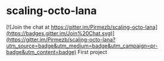 # scaling-octo-lana

[![Join the chat at https://gitter.im/Pirmezb/scaling-octo-lana](https://badges.gitter.im/Join%20Chat.svg)](https://gitter.im/Pirmezb/scaling-octo-lana?utm_source=badge&utm_medium=badge&utm_campaign=pr-badge&utm_content=badge)
First project 
